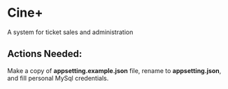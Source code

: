 # Cine+
A system for ticket sales and administration



## Actions Needed:

Make a copy of **appsetting.example.json** file, rename to **appsetting.json**, and fill personal MySql credentials.


